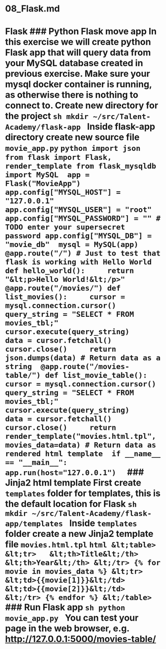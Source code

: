 # 08_Flask.md
# Flask   ### Python Flask move app  In this exercise we will create python Flask app that will query data from your MySQL database created in previous exercise. Make sure your mysql docker container is running, as otherwise there is nothing to connect to.  Create new directory for the project ```sh mkdir ~/src/Talent-Academy/flask-app ```  Inside flask-app directory create new source file `movie_app.py`  ```python import json  from flask import Flask, render_template from flask_mysqldb import MySQL  app = Flask("MovieApp")  app.config["MYSQL_HOST"] = "127.0.0.1" app.config["MYSQL_USER"] = "root" app.config["MYSQL_PASSWORD"] = "" # TODO enter your supersecret password app.config["MYSQL_DB"] = "movie_db"  mysql = MySQL(app)  @app.route("/") # Just to test that flask is working with Hello World def hello_world():     return "&lt;p>Hello World!&lt;/p>"  @app.route("/movies/") def list_movies():     cursor = mysql.connection.cursor()     query_string = "SELECT * FROM movies_tbl;"     cursor.execute(query_string)     data = cursor.fetchall()     cursor.close()     return json.dumps(data) # Return data as a string  @app.route("/movies-table/") def list_movie_table():     cursor = mysql.connection.cursor()     query_string = "SELECT * FROM movies_tbl;"     cursor.execute(query_string)     data = cursor.fetchall()     cursor.close()     return render_template("movies.html.tpl", movies_data=data) # Return data as rendered html template  if __name__ == "__main__":     app.run(host="127.0.0.1")  ```  ### Jinja2 html template  First create `templates` folder for templates, this is the default location for Flask ```sh mkdir ~/src/Talent-Academy/flask-app/templates ```  Inside `templates` folder create a new Jinja2 template file `movies.html.tpl`   ```html &lt;table> &lt;tr>   &lt;th>Title&lt;/th>   &lt;th>Year&lt;/th> &lt;/tr> {% for movie in movies_data %} &lt;tr>   &lt;td>{{movie[1]}}&lt;/td>   &lt;td>{{movie[2]}}&lt;/td> &lt;/tr> {% endfor %} &lt;/table> ```  ### Run Flask app  ```sh python movie_app.py ```  You can test your page in the web browser, e.g. http://127.0.0.1:5000/movies-table/
